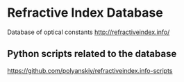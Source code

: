 # Refractive Index Database
Database of optical constants
http://refractiveindex.info/

## Python scripts related to the database
https://github.com/polyanskiy/refractiveindex.info-scripts
